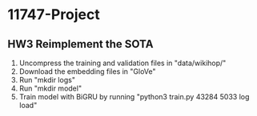 # 11747-Project

## HW3 Reimplement the SOTA

1. Uncompress the training and validation files in "data/wikihop/"
2. Download the embedding files in "GloVe"
3. Run "mkdir logs"
4. Run "mkdir model"
5. Train model with BiGRU by running "python3 train.py 43284 5033 log load"

